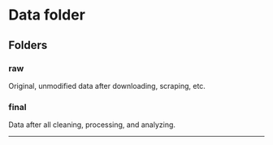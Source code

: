 # Data folder

## Folders

### raw

Original, unmodified data after downloading, scraping, etc. 

### final

Data after all cleaning, processing, and analyzing.

---
